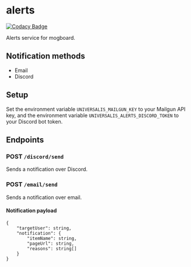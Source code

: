 # alerts

[![Codacy Badge](https://api.codacy.com/project/badge/Grade/9ab1040a9f9c43faaed6cc46925db82d)](https://app.codacy.com/gh/Universalis-FFXIV/alerts?utm_source=github.com&utm_medium=referral&utm_content=Universalis-FFXIV/alerts&utm_campaign=Badge_Grade_Settings)

Alerts service for mogboard.

## Notification methods
*   Email
*   Discord

## Setup
Set the environment variable `UNIVERSALIS_MAILGUN_KEY` to your Mailgun API key, and the environment variable `UNIVERSALIS_ALERTS_DISCORD_TOKEN` to your Discord bot token.

## Endpoints

### POST `/discord/send`
Sends a notification over Discord.

### POST `/email/send`
Sends a notification over email.

#### Notification payload
```
{
    "targetUser": string,
    "notification": {
        "itemName": string,
        "pageUrl": string,
        "reasons": string[]
    }
}
```
